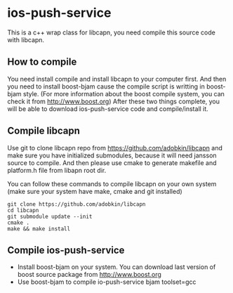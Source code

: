 ios-push-service
================

This is a c++ wrap class for libcapn, you need compile this source code with libcapn.

How to compile
--------------

You need install compile and install libcapn to your computer first. And then you need to install boost-bjam cause the compile script is writting in boost-bjam style. (For more information about the boost compile system, you can check it from http://www.boost.org) After these two things complete, you will be able to download ios-push-service code and compile/install it.

Compile libcapn
---------------

Use git to clone libcapn repo from https://github.com/adobkin/libcapn and make sure you have initialized submodules, because it will need jansson source to compile. And then please use cmake to generate makefile and platform.h file from libapn root dir.

You can follow these commands to compile libcapn on your own system (make sure your system have make, cmake and git installed)

    git clone https://github.com/adobkin/libcapn
    cd libcapn
    git submodule update --init
    cmake .
    make && make install

Compile ios-push-service
------------------------

* Install boost-bjam on your system. You can download last version of boost source package from http://www.boost.org
* Use boost-bjam to compile io-push-service
    bjam toolset=gcc
